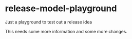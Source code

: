 # release-model-playground
Just a playground to test out a release idea

This needs some more information and some more changes.
